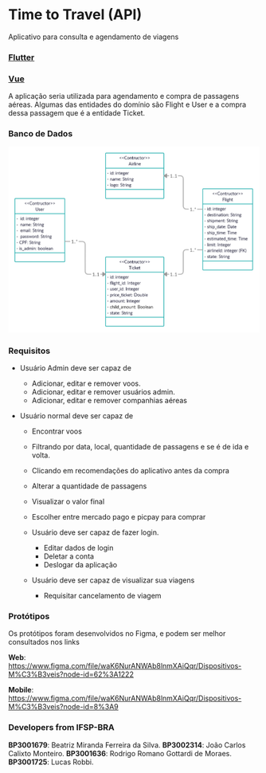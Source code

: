 # Time to Travel (API)

Aplicativo para consulta e agendamento de viagens

### [Flutter](https://github.com/BeatrizMiranda/airport_flutter)

### [Vue](https://github.com/LucasRobbi/airport_vue.git)

A aplicação seria utilizada para agendamento e compra de passagens aéreas. Algumas das entidades do domínio são Flight e User e a compra dessa passagem que é a entidade Ticket.

### Banco de Dados

![Schema do banco](./bdSchema.png)

### Requisitos

-   Usuário Admin deve ser capaz de

    -   Adicionar, editar e remover voos.
    -   Adicionar, editar e remover usuários admin.
    -   Adicionar, editar e remover companhias aéreas

-   Usuário normal deve ser capaz de

    -   Encontrar voos
    -   Filtrando por data, local, quantidade de passagens e se é de ida e volta.
    -   Clicando em recomendações do aplicativo antes da compra
    -   Alterar a quantidade de passagens
    -   Visualizar o valor final
    -   Escolher entre mercado pago e picpay para comprar

    -   Usuário deve ser capaz de fazer login.

        -   Editar dados de login
        -   Deletar a conta
        -   Deslogar da aplicação

    -   Usuário deve ser capaz de visualizar sua viagens
        -   Requisitar cancelamento de viagem

### Protótipos

Os protótipos foram desenvolvidos no Figma, e podem ser melhor consultados nos links

**Web**: https://www.figma.com/file/waK6NurANWAb8lnmXAiQqr/Dispositivos-M%C3%B3veis?node-id=62%3A1222

**Mobile**: https://www.figma.com/file/waK6NurANWAb8lnmXAiQqr/Dispositivos-M%C3%B3veis?node-id=8%3A9

### Developers from IFSP-BRA

**BP3001679**: Beatriz Miranda Ferreira da Silva.
**BP3002314**: João Carlos Calixto Monteiro.
**BP3001636**: Rodrigo Romano Gottardi de Moraes.
**BP3001725**: Lucas Robbi.

